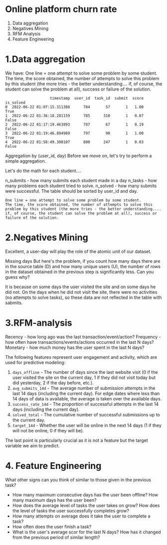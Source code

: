 # Online platform churn rate


1. Data aggregation
2. Negatives Mining
3. RFM Analysis
4. Feature Engineering


# 1.Data aggregation
We have:
One line = one attempt to solve some problem by some student. The time, the score obtained, the number of attempts to solve this problem by this student (the more tries - the better understanding.... if, of course, the student can solve the problem at all), success or failure of the solution.


```
                    timestamp  user_id  task_id  submit  score  is_solved
0  2022-06-22 01:07:15.311388      784       57       1   1.00       True
1  2022-06-22 01:36:18.281159      785      310       1   0.07      False
2  2022-06-22 01:17:19.463893      787       67       1   0.19      False
3  2022-06-22 01:19:46.894989      797       90       1   1.00       True
4  2022-06-22 01:58:49.300107      800      247       1   0.03      False

```


Aggregation by (user_id, day)
Before we move on, let's try to perform a simple aggregation.

Let's do the math for each student....

n_submits - how many submits each student made in a day
n_tasks - how many problems each student tried to solve.
n_solved - how many submits were successful.
The table should be sorted by user_id and day.

```
One line = one attempt to solve some problem by some student.
The time, the score obtained, the number of attempts to solve this problem by this student (the more tries - the better understanding....
if, of course, the student can solve the problem at all), success or failure of the solution.
```

# 2.Negatives Mining
Excellent, a user-day will play the role of the atomic unit of our dataset.

Missing days
But here's the problem, if you count how many days there are in the source table (D) and how many unique users (U), the number of rows in the dataset obtained in the previous step is significantly less. Can you guess why?

It is because on some days the user visited the site and on some days he did not. On the days when he did not visit the site, there were no activities (no attempts to solve tasks), so these data are not reflected in the table with sabmits.


# 3.RFM-analysis

Recency - how long ago was the last transaction/event/action?
Frequency - how often have transactions/events/actions occurred in the last N days?
Monetary - how much money has the user spent in the last N days?


The following features represent user engagement and activity, which are used for predictive modeling:

1. `days_offline` - The number of days since the last website visit (0 if the user visited the site on the current day, 1 if they did not visit today but did yesterday, 2 if the day before, etc.).
2. `avg_submits_14d` - The average number of submission attempts in the last 14 days (including the current day). For edge dates where less than 14 days of data is available, the average is taken over the available days.
3. `success_rate_14d` - The proportion of successful attempts in the last 14 days (including the current day).
4. `solved_total` - The cumulative number of successful submissions up to the current day.
5. `target_14d` - Whether the user will be online in the next 14 days (1 if they will not be online, 0 if they will be).

The last point is particularly crucial as it is not a feature but the target variable we aim to predict.

# 4. Feature Engineering

What other signs can you think of similar to those given in the previous task?

* How many maximum consecutive days has the user been offline? How many maximum days has the user been?
* How does the average level of tasks the user takes on grow? How does the level of tasks the user successfully completes grow?
* How many attempts on average does it take the user to complete a task?
* How often does the user finish a task?
* What is the user's average scor for the last N days? How has it changed from the previous period of similar length?
